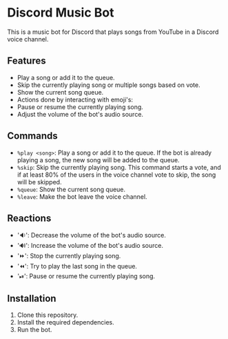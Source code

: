 # Discord Music Bot

This is a music bot for Discord that plays songs from YouTube in a Discord voice channel.

## Features

- Play a song or add it to the queue.
- Skip the currently playing song or multiple songs based on vote.
- Show the current song queue.
- Actions done by interacting with emoji's:
- Pause or resume the currently playing song.
- Adjust the volume of the bot's audio source.

## Commands

- `%play <song>`: Play a song or add it to the queue. If the bot is already playing a song, the new song will be added to the queue.
- `%skip`: Skip the currently playing song. This command starts a vote, and if at least 80% of the users in the voice channel vote to skip, the song will be skipped.
- `%queue`: Show the current song queue.
- `%leave`: Make the bot leave the voice channel.

## Reactions

- '🔉': Decrease the volume of the bot's audio source.
- '🔊': Increase the volume of the bot's audio source.
- '⏩': Stop the currently playing song.
- '⏪': Try to play the last song in the queue.
- '⏯': Pause or resume the currently playing song.

## Installation

1. Clone this repository.
2. Install the required dependencies.
3. Run the bot.

